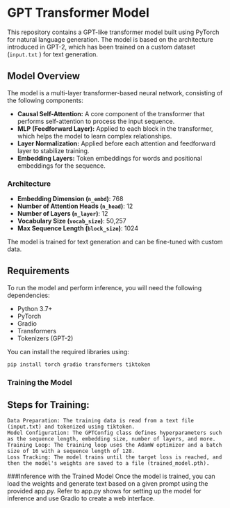 # GPT Transformer Model

This repository contains a GPT-like transformer model built using PyTorch for natural language generation. The model is based on the architecture introduced in GPT-2, which has been trained on a custom dataset (`input.txt` ) for text generation.

## Model Overview

The model is a multi-layer transformer-based neural network, consisting of the following components:

- **Causal Self-Attention:** A core component of the transformer that performs self-attention to process the input sequence.
- **MLP (Feedforward Layer):** Applied to each block in the transformer, which helps the model to learn complex relationships.
- **Layer Normalization:** Applied before each attention and feedforward layer to stabilize training.
- **Embedding Layers:** Token embeddings for words and positional embeddings for the sequence.

### Architecture
- **Embedding Dimension (`n_embd`)**: 768
- **Number of Attention Heads (`n_head`)**: 12
- **Number of Layers (`n_layer`)**: 12
- **Vocabulary Size (`vocab_size`)**: 50,257
- **Max Sequence Length (`block_size`)**: 1024

The model is trained for text generation and can be fine-tuned with custom data.

## Requirements

To run the model and perform inference, you will need the following dependencies:

- Python 3.7+
- PyTorch
- Gradio
- Transformers
- Tokenizers (GPT-2)
  
You can install the required libraries using:

```bash
pip install torch gradio transformers tiktoken
```
### Training the Model
## Steps for Training:
    Data Preparation: The training data is read from a text file (input.txt) and tokenized using tiktoken.
    Model Configuration: The GPTConfig class defines hyperparameters such as the sequence length, embedding size, number of layers, and more.
    Training Loop: The training loop uses the AdamW optimizer and a batch size of 16 with a sequence length of 128.
    Loss Tracking: The model trains until the target loss is reached, and then the model's weights are saved to a file (trained_model.pth).

###Inference with the Trained Model
Once the model is trained, you can load the weights and generate text based on a given prompt using the provided app.py. 
Refer to app.py shows for setting up the model for inference and use Gradio to create a web interface.

